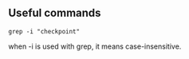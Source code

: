 ## Useful commands
```
grep -i "checkpoint"
```
when -i is used with grep, it means case-insensitive. 
